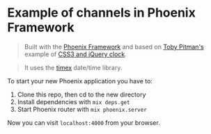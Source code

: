 # Example of channels in Phoenix Framework
> Built with the [Phoenix Framework](https://github.com/phoenixframework/phoenix) and based on [Toby Pitman's](www.tobypitman.com) example of [CSS3 and jQuery clock](https://css-tricks.com/css3-clock/).  

> It uses the [timex](https://github.com/bitwalker/timex) date/time library.

To start your new Phoenix application you have to:

1. Clone this repo, then cd to the new directory
2. Install dependencies with `mix deps.get`
3. Start Phoenix router with `mix phoenix.server`

Now you can visit `localhost:4000` from your browser.
